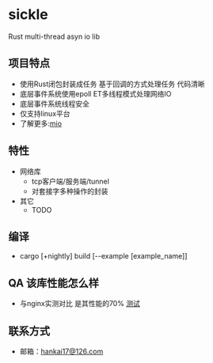 # sickle
Rust multi-thread asyn io lib

## 项目特点
- 使用Rust闭包封装成任务 基于回调的方式处理任务 代码清晰
- 底层事件系统使用epoll ET多线程模式处理网络IO
- 底层事件系统线程安全
- 仅支持linux平台
- 了解更多:[mio](https://github.com/tokio-rs/mio)

## 特性
- 网络库
  - tcp客户端/服务端/tunnel
  - 对套接字多种操作的封装
- 其它
  - TODO

## 编译
-  cargo [+nightly] build [--example [example_name]]

## QA 该库性能怎么样
- 与nginx实测对比 是其性能的70% [测试](https://github.com/hankai17/context_benchmark/tree/master/rust)

## 联系方式
- 邮箱：<hankai17@126.com>
